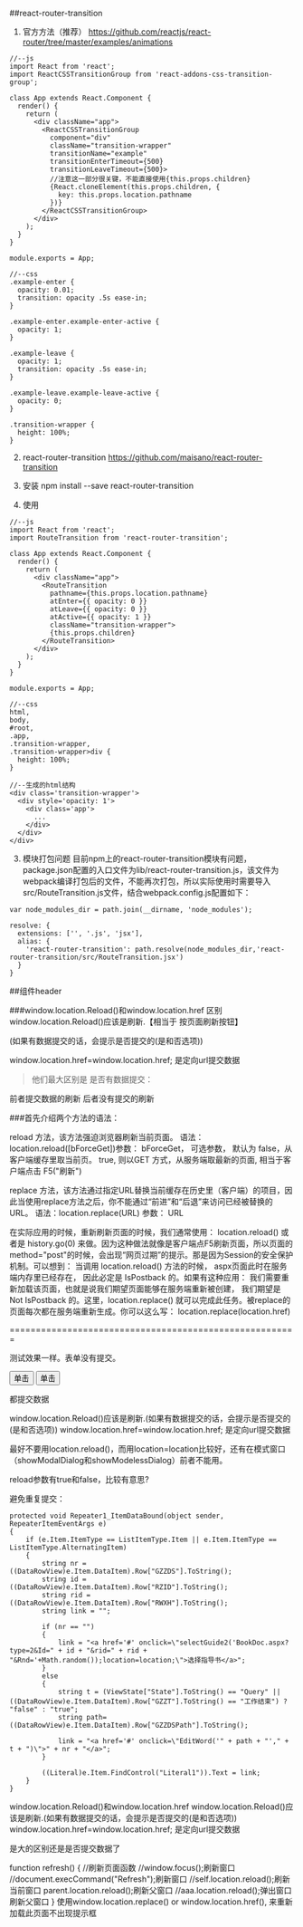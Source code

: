 ##react-router-transition

1. 官方方法（推荐）
https://github.com/reactjs/react-router/tree/master/examples/animations
```
//--js
import React from 'react';
import ReactCSSTransitionGroup from 'react-addons-css-transition-group';

class App extends React.Component {
  render() {
    return (
      <div className="app">
        <ReactCSSTransitionGroup
          component="div"
          className="transition-wrapper"
          transitionName="example"
          transitionEnterTimeout={500}
          transitionLeaveTimeout={500}>
          //注意这一部分很关键，不能直接使用{this.props.children}
          {React.cloneElement(this.props.children, {
            key: this.props.location.pathname
          })}
        </ReactCSSTransitionGroup>
      </div>
    );
  }
}

module.exports = App;

//--css
.example-enter {
  opacity: 0.01;
  transition: opacity .5s ease-in;
}

.example-enter.example-enter-active {
  opacity: 1;
}

.example-leave {
  opacity: 1;
  transition: opacity .5s ease-in;
}

.example-leave.example-leave-active {
  opacity: 0;
}

.transition-wrapper {
  height: 100%;
}
```
2. react-router-transition
https://github.com/maisano/react-router-transition

1. 安装
npm install --save react-router-transition
2. 使用
```
//--js
import React from 'react';
import RouteTransition from 'react-router-transition';

class App extends React.Component {
  render() {
    return (
      <div className="app">
        <RouteTransition
          pathname={this.props.location.pathname}
          atEnter={{ opacity: 0 }}
          atLeave={{ opacity: 0 }}
          atActive={{ opacity: 1 }}
          className="transition-wrapper">
          {this.props.children}
        </RouteTransition>
      </div>
    );
  }
}

module.exports = App;

//--css
html,
body,
#root,
.app,
.transition-wrapper,
.transition-wrapper>div {
  height: 100%;
}

//--生成的html结构
<div class='transition-wrapper'>
  <div style='opacity: 1'>
    <div class='app'>
      ...
    </div>
  </div>
</div>
```
3. 模块打包问题
目前npm上的react-router-transition模块有问题，package.json配置的入口文件为lib/react-router-transition.js，该文件为webpack编译打包后的文件，不能再次打包，所以实际使用时需要导入src/RouteTransition.js文件，结合webpack.config.js配置如下：
```
var node_modules_dir = path.join(__dirname, 'node_modules');

resolve: {
  extensions: ['', '.js', 'jsx'],
  alias: {
    'react-router-transition': path.resolve(node_modules_dir,'react-router-transition/src/RouteTransition.jsx')
  }
}
```


##组件header

###window.location.Reload()和window.location.href 区别
window.location.Reload()应该是刷新.【相当于 按页面刷新按钮】

(如果有数据提交的话，会提示是否提交的(是和否选项))

window.location.href=window.location.href;
是定向url提交数据

>他们最大区别是 是否有数据提交：

前者提交数据的刷新
后者没有提交的刷新


###首先介绍两个方法的语法：

reload 方法，该方法强迫浏览器刷新当前页面。
语法：location.reload([bForceGet])参数： bForceGet， 可选参数， 默认为 false，从客户端缓存里取当前页。 true, 则以GET 方式，从服务端取最新的页面, 相当于客户端点击 F5("刷新")

replace 方法，该方法通过指定URL替换当前缓存在历史里（客户端）的项目，因此当使用replace方法之后，你不能通过“前进”和“后退”来访问已经被替换的URL。
语法：location.replace(URL) 参数： URL

在实际应用的时候，重新刷新页面的时候，我们通常使用： location.reload() 或者是 history.go(0) 来做。因为这种做法就像是客户端点F5刷新页面，所以页面的method="post"的时候，会出现“网页过期”的提示。那是因为Session的安全保护机制。可以想到： 当调用 location.reload() 方法的时候， aspx页面此时在服务端内存里已经存在， 因此必定是 IsPostback 的。如果有这种应用： 我们需要重新加载该页面，也就是说我们期望页面能够在服务端重新被创建， 我们期望是 Not IsPostback 的。这里，location.replace() 就可以完成此任务。被replace的页面每次都在服务端重新生成。你可以这么写： location.replace(location.href)

=======================================================
<a onclick="javascript:window.location.href=window.location.href;">

<a onclick="javascript:window.location.reload();">

测试效果一样。表单没有提交。

<input type="submit" onclick="javascript:window.location.reload();" value="单击" id="btnVCode" />
<input type="submit" onclick="javascript:window.location.href=window.location.href;" value="单击" id="btnVCode" />

都提交数据



window.location.Reload()应该是刷新.(如果有数据提交的话，会提示是否提交的(是和否选项))
window.location.href=window.location.href; 是定向url提交数据

最好不要用location.reload()，而用location=location比较好，还有在模式窗口（showModalDialog和showModelessDialog）前者不能用。



reload参数有true和false，比较有意思?

避免重复提交：

    protected void Repeater1_ItemDataBound(object sender, RepeaterItemEventArgs e)
    {
        if (e.Item.ItemType == ListItemType.Item || e.Item.ItemType == ListItemType.AlternatingItem)
        {
            string nr = ((DataRowView)e.Item.DataItem).Row["GZZDS"].ToString();
            string id = ((DataRowView)e.Item.DataItem).Row["RZID"].ToString();
            string rid = ((DataRowView)e.Item.DataItem).Row["RWXH"].ToString();
            string link = "";

            if (nr == "")
            {
                link = "<a href='#' onclick=\"selectGuide2('BookDoc.aspx?type=2&Id=" + id + "&rid=" + rid + "&Rnd='+Math.random());location=location;\">选择指导书</a>";
            }
            else
            {
                string t = (ViewState["State"].ToString() == "Query" || ((DataRowView)e.Item.DataItem).Row["GZZT"].ToString() == "工作结束") ? "false" : "true";
                string path=((DataRowView)e.Item.DataItem).Row["GZZDSPath"].ToString();

                link = "<a href='#' onclick=\"EditWord('" + path + "'," + t + ")\">" + nr + "</a>";
            }

            ((Literal)e.Item.FindControl("Literal1")).Text = link;
        }
    }

 window.location.Reload()和window.location.href  window.location.Reload()应该是刷新.(如果有数据提交的话，会提示是否提交的(是和否选项))
window.location.href=window.location.href;
是定向url提交数据


是大的区别还是是否提交数据了



function refresh()
{
//刷新页面函数
//window.focus();刷新窗口
//document.execCommand("Refresh");刷新窗口
//self.location.reload();刷新当前窗口
parent.location.reload();刷新父窗口
//aaa.location.reload();弹出窗口刷新父窗口
}
使用window.location.replace() or window.location.href(), 来重新加载此页面不出现提示框


